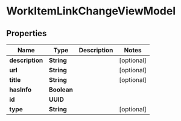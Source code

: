 

# WorkItemLinkChangeViewModel


## Properties

| Name | Type | Description | Notes |
|------------ | ------------- | ------------- | -------------|
|**description** | **String** |  |  [optional] |
|**url** | **String** |  |  [optional] |
|**title** | **String** |  |  [optional] |
|**hasInfo** | **Boolean** |  |  |
|**id** | **UUID** |  |  |
|**type** | **String** |  |  [optional] |



